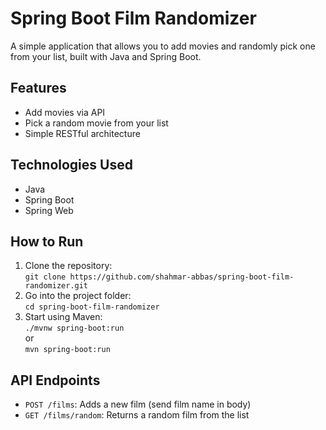 # Spring Boot Film Randomizer

A simple application that allows you to add movies and randomly pick one from your list, built with Java and Spring Boot.

## Features
- Add movies via API
- Pick a random movie from your list
- Simple RESTful architecture

## Technologies Used
- Java
- Spring Boot
- Spring Web

## How to Run
1. Clone the repository:  
   `git clone https://github.com/shahmar-abbas/spring-boot-film-randomizer.git`
2. Go into the project folder:  
   `cd spring-boot-film-randomizer`
3. Start using Maven:  
   `./mvnw spring-boot:run`  
   or  
   `mvn spring-boot:run`

## API Endpoints
- `POST /films`: Adds a new film (send film name in body)
- `GET /films/random`: Returns a random film from the list
